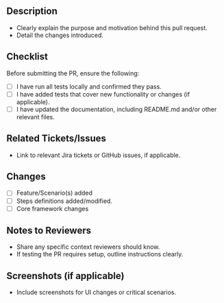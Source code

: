 ## Description

- Clearly explain the purpose and motivation behind this pull request.
- Detail the changes introduced.

## Checklist

Before submitting the PR, ensure the following:

- [ ] I have run all tests locally and confirmed they pass.
- [ ] I have added tests that cover new functionality or changes (if applicable).
- [ ] I have updated the documentation, including README.md and/or other relevant files.

## Related Tickets/Issues

- Link to relevant Jira tickets or GitHub issues, if applicable.

## Changes

- [ ] Feature/Scenario(s) added
- [ ] Steps definitions added/modified.
- [ ] Core framework changes

## Notes to Reviewers

- Share any specific context reviewers should know.
- If testing the PR requires setup, outline instructions clearly.

## Screenshots (if applicable)

- Include screenshots for UI changes or critical scenarios.
